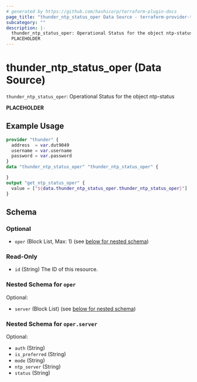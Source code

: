 ```yaml
---
# generated by https://github.com/hashicorp/terraform-plugin-docs
page_title: "thunder_ntp_status_oper Data Source - terraform-provider-thunder"
subcategory: ""
description: |-
  thunder_ntp_status_oper: Operational Status for the object ntp-status
  PLACEHOLDER
---
```


# thunder_ntp_status_oper (Data Source)

`thunder_ntp_status_oper`: Operational Status for the object ntp-status

__PLACEHOLDER__

## Example Usage

```terraform
provider "thunder" {
  address  = var.dut9049
  username = var.username
  password = var.password
}
data "thunder_ntp_status_oper" "thunder_ntp_status_oper" {

}
output "get_ntp_status_oper" {
  value = ["${data.thunder_ntp_status_oper.thunder_ntp_status_oper}"]
}
```

<!-- schema generated by tfplugindocs -->
## Schema

### Optional

- `oper` (Block List, Max: 1) (see [below for nested schema](#nestedblock--oper))

### Read-Only

- `id` (String) The ID of this resource.

<a id="nestedblock--oper"></a>
### Nested Schema for `oper`

Optional:

- `server` (Block List) (see [below for nested schema](#nestedblock--oper--server))

<a id="nestedblock--oper--server"></a>
### Nested Schema for `oper.server`

Optional:

- `auth` (String)
- `is_preferred` (String)
- `mode` (String)
- `ntp_server` (String)
- `status` (String)


